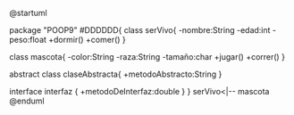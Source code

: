 @startuml

package "POOP9" #DDDDDD{
class serVivo{
    -nombre:String
    -edad:int
    -peso:float
    +dormir()
    +comer()
}

class mascota{
    -color:String
    -raza:String
    -tamaño:char
    +jugar()
    +correr()
}

abstract class claseAbstracta{
    +metodoAbstracto:String
}

interface interfaz { 
    +metodoDeInterfaz:double
}
}
serVivo<|-- mascota
@enduml

